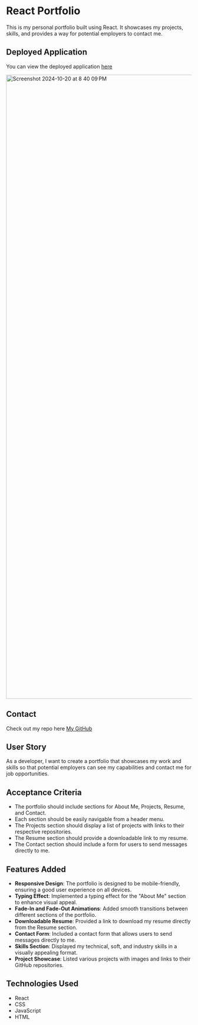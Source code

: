 # React Portfolio

This is my personal portfolio built using React. It showcases my projects, skills, and provides a way for potential employers to contact me.

## Deployed Application

You can view the deployed application [here](https://6714d069dc3fa0c423000460--wonderful-chimera-ef42cf.netlify.app)

<img width="1688" alt="Screenshot 2024-10-20 at 8 40 09 PM" src="https://github.com/user-attachments/assets/4fc32aa0-49dc-4c2d-8020-6850d779329f">

## Contact

Check out my repo here [My GitHub](https://github.com/chrispychips12)

## User Story

As a developer, I want to create a portfolio that showcases my work and skills so that potential employers can see my capabilities and contact me for job opportunities.

## Acceptance Criteria

- The portfolio should include sections for About Me, Projects, Resume, and Contact.
- Each section should be easily navigable from a header menu.
- The Projects section should display a list of projects with links to their respective repositories.
- The Resume section should provide a downloadable link to my resume.
- The Contact section should include a form for users to send messages directly to me.

## Features Added

- **Responsive Design**: The portfolio is designed to be mobile-friendly, ensuring a good user experience on all devices.
- **Typing Effect**: Implemented a typing effect for the "About Me" section to enhance visual appeal.
- **Fade-In and Fade-Out Animations**: Added smooth transitions between different sections of the portfolio.
- **Downloadable Resume**: Provided a link to download my resume directly from the Resume section.
- **Contact Form**: Included a contact form that allows users to send messages directly to me.
- **Skills Section**: Displayed my technical, soft, and industry skills in a visually appealing format.
- **Project Showcase**: Listed various projects with images and links to their GitHub repositories.

## Technologies Used

- React
- CSS
- JavaScript
- HTML

